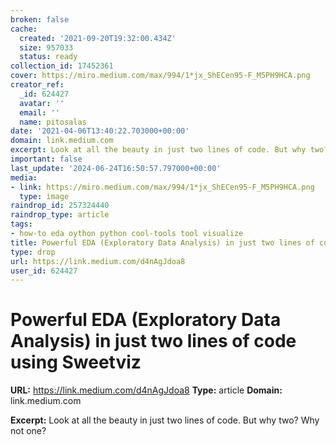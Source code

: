 ```yaml
---
broken: false
cache:
  created: '2021-09-20T19:32:00.434Z'
  size: 957033
  status: ready
collection_id: 17452361
cover: https://miro.medium.com/max/994/1*jx_ShECen95-F_M5PH9HCA.png
creator_ref:
  _id: 624427
  avatar: ''
  email: ''
  name: pitosalas
date: '2021-04-06T13:40:22.703000+00:00'
domain: link.medium.com
excerpt: Look at all the beauty in just two lines of code. But why two? Why not one?
important: false
last_update: '2024-06-24T16:50:57.797000+00:00'
media:
- link: https://miro.medium.com/max/994/1*jx_ShECen95-F_M5PH9HCA.png
  type: image
raindrop_id: 257324440
raindrop_type: article
tags:
- how-to eda oython python cool-tools tool visualize
title: Powerful EDA (Exploratory Data Analysis) in just two lines of code using Sweetviz
type: drop
url: https://link.medium.com/d4nAgJdoa8
user_id: 624427
---
```


# Powerful EDA (Exploratory Data Analysis) in just two lines of code using Sweetviz

**URL:** https://link.medium.com/d4nAgJdoa8
**Type:** article
**Domain:** link.medium.com

**Excerpt:** Look at all the beauty in just two lines of code. But why two? Why not one?
